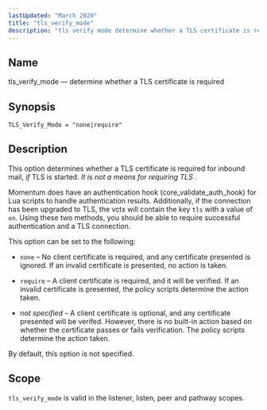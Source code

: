 ```yaml
---
lastUpdated: "March 2020"
title: "tls_verify_mode"
description: "tls verify mode determine whether a TLS certificate is required TLS Verify Mode none require This option determines whether a TLS certificate is required for inbound mail if TLS is started It is not a means for requiring TLS Momentum does have an authentication hook core validate auth hook for..."
---
```


<a name="config.tls_verify_mode"></a> 
## Name

tls_verify_mode — determine whether a TLS certificate is required

## Synopsis

`TLS_Verify_Mode = "none|require"`

<a name="idp27046608"></a> 
## Description

This option determines whether a TLS certificate is required for inbound mail, *if* TLS is started. *It is not a means for requiring TLS* .

Momentum does have an authentication hook (core_validate_auth_hook) for Lua scripts to handle authentication results. Additionally, if the connection has been upgraded to TLS, the vctx will contain the key `tls` with a value of `on`. Using these two methods, you should be able to require successful authentication and a TLS connection.

This option can be set to the following:

*   `none` – No client certificate is required, and any certificate presented is ignored. If an invalid certificate is presented, no action is taken.

*   `require` – A client certificate is required, and it will be verified. If an invalid certificate is presented, the policy scripts determine the action taken.

*   *not specified*           – A client certificate is optional, and any certificate presented will be verifed. However, there is no built-in action based on whether the certificate passes or fails verification. The policy scripts determine the action taken.

By default, this option is not specified.

<a name="idp27057552"></a> 
## Scope

`tls_verify_mode` is valid in the listener, listen, peer and pathway scopes.